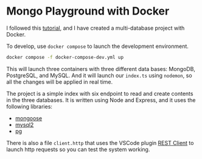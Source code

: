 # Mongo Playground with Docker

I followed this [tutorial](https://www.youtube.com/watch?v=4Dko5W96WHg), and I have created a multi-database project with Docker.

To develop, use `docker compose` to launch the development environment.

```bash
docker compose -f docker-compose-dev.yml up
```

This will launch three containers with three different data bases: MongoDB, PostgreSQL, and MySQL. And it will launch our `index.ts` using `nodemon`, so all the changes will be applied in real time.

The project is a simple index with six endpoint to read and create contents in the three databases. It is written using Node and Express, and it uses the following libraries:

- [mongoose](https://mongoosejs.com/)
- [mysql2](https://github.com/sidorares/node-mysql2)
- [pg](https://node-postgres.com/)

There is also a file `client.http` that uses the VSCode plugin [REST Client](https://marketplace.visualstudio.com/items?itemName=humao.rest-client) to launch http requests so you can test the system working.

